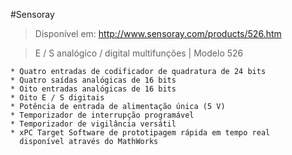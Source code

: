 #Sensoray

> 	Disponível em: http://www.sensoray.com/products/526.htm

>	E / S analógico / digital multifunções | Modelo 526

	* Quatro entradas de codificador de quadratura de 24 bits
	* Quatro saídas analógicas de 16 bits
	* Oito entradas analógicas de 16 bits
	* Oito E / S digitais
	* Potência de entrada de alimentação única (5 V)
	* Temporizador de interrupção programável
	* Temporizador de vigilância versátil
	* xPC Target Software de prototipagem rápida em tempo real
	  disponível através do MathWorks



